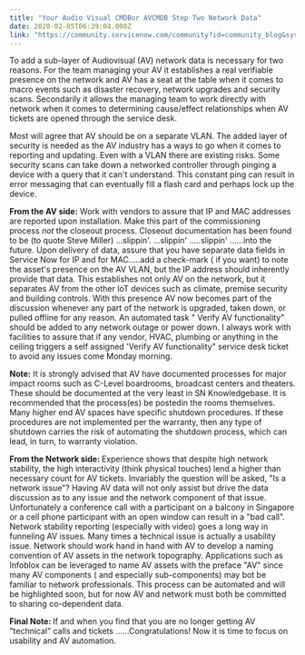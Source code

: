 ```yaml
---
title: "Your Audio Visual CMDBor AVCMDB Step Two Network Data"
date: 2020-02-05T06:39:04.000Z
link: "https://community.servicenow.com/community?id=community_blog&sys_id=616aff09db7208584819fb24399619b8"
---
```

<p>To add a sub-layer of Audiovisual (AV) network data is necessary for two reasons. For the team managing your AV it establishes a real verifiable presence on the network and AV has a seat at the table when it comes to macro events such as disaster recovery, network upgrades and security scans. Secondarily it allows the managing team to work directly with network when it comes to determining cause/effect relationships when AV tickets are opened through the service desk.</p>
<p>Most will agree that AV should be on a separate VLAN. The added layer of security is needed as the AV industry has a ways to go when it comes to reporting and updating. Even with a VLAN there are existing risks. Some security scans can take down a networked controller through pinging a device with a query that it can&#39;t understand. This constant ping can result in error messaging that can eventually fill a flash card and perhaps lock up the device.</p>
<p><strong>From the AV side:</strong> Work with vendors to assure that IP and MAC addresses are reported upon installation. Make this part of the commissioning process<em> not </em>the closeout process. Closeout documentation has been found to be (to quote Steve Miller) ...slippin&#39;. ...slippin&#39; .....slippin&#39; ......into the future. Upon delivery of data, assure that you have separate data fields in Service Now for IP and for MAC.....add a check-mark ( if you want) to note the asset&#39;s presence on the AV VLAN, but the IP address should inherently provide that data. This establishes not only AV on the network, but it separates AV from the other IoT devices such as climate, premise security and building controls. With this presence AV now becomes part of the discussion whenever any part of the network is upgraded, taken down, or pulled offline for any reason. An automated task &#34; Verify AV functionality&#34; should be added to any network outage or power down. I always work with facilities to assure that if any vendor, HVAC, plumbing or anything in the ceiling triggers a self assigned &#39;Verify AV functionality&#34; service desk ticket to avoid any issues come Monday morning.</p>
<p><strong>Note:</strong> It is strongly advised that AV have documented processes for major impact rooms such as C-Level boardrooms, broadcast centers and theaters. These should be documented at the very least in SN Knowledgebase. It is recommended that the process(es) be postedin the rooms themselves. Many higher end AV spaces have specific shutdown procedures. If these procedures are not implemented per the warranty, then any type of shutdown carries the risk of automating the shutdown process, which can lead, in turn, to warranty violation.</p>
<p><strong>From the Network side: </strong>Experience shows that despite high network stability, the high interactivity (think physical touches) lend a higher than necessary count for AV tickets. Invariably the question will be asked, &#34;Is a network issue&#34;? Having AV data will not only assist but drive the data discussion as to any issue and the network component of that issue. Unfortunately a conference call with a participant on a balcony in Singapore or a cell phone participant with an open window can result in a &#34;bad call&#34;. Network stability reporting (especially with video) goes a long way in funneling AV issues. Many times a technical issue is actually a usability issue. Network should work hand in hand with AV to develop a naming convention of AV assets in the network topography. Applications such as Infoblox can be leveraged to name AV assets with the preface &#34;AV&#34; since many AV components ( and especially sub-components) may bot be familiar to network professionals. This process can be automated and will be highlighted soon, but for now AV and network must both be committed to sharing co-dependent data.</p>
<p><strong>Final Note: </strong>If and when you find that you are no longer getting AV &#34;technical&#34; calls and tickets ......Congratulations! Now it is time to focus on usability and AV automation.</p>